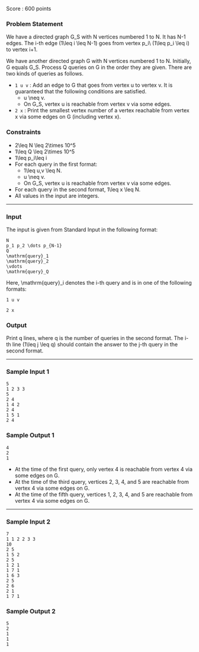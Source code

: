 Score : 600 points

### Problem Statement

We have a directed graph G\_S with N vertices numbered 1 to N.
It has N-1 edges. The i-th edge (1\leq i \leq N-1) goes from vertex p\_i\ (1\leq p\_i \leq i) to vertex i+1.

We have another directed graph G with N vertices numbered 1 to N.
Initially, G equals G\_S.
Process Q queries on G in the order they are given. There are two kinds of queries as follows.

* `1 u v` : Add an edge to G that goes from vertex u to vertex v.
  It is guaranteed that the following conditions are satisfied.
  + u \neq v.
  + On G\_S, vertex u is reachable from vertex v via some edges.
* `2 x` : Print the smallest vertex number of a vertex reachable from vertex x via some edges on G (including vertex x).

### Constraints

* 2\leq N \leq 2\times 10^5
* 1\leq Q \leq 2\times 10^5
* 1\leq p\_i\leq i
* For each query in the first format:
  + 1\leq u,v \leq N.
  + u \neq v.
  + On G\_S, vertex u is reachable from vertex v via some edges.
* For each query in the second format, 1\leq x \leq N.
* All values in the input are integers.

---

### Input

The input is given from Standard Input in the following format:

```
N
p_1 p_2 \dots p_{N-1}
Q
\mathrm{query}_1
\mathrm{query}_2
\vdots
\mathrm{query}_Q
```

Here, \mathrm{query}\_i denotes the i-th query and is in one of the following formats:

```
1 u v
```

```
2 x
```

### Output

Print q lines, where q is the number of queries in the second format.
The i-th line (1\leq j \leq q) should contain the answer to the j-th query in the second format.

---

### Sample Input 1

```
5
1 2 3 3
5
2 4
1 4 2
2 4
1 5 1
2 4
```

### Sample Output 1

```
4
2
1
```

* At the time of the first query, only vertex 4 is reachable from vertex 4 via some edges on G.
* At the time of the third query, vertices 2, 3, 4, and 5 are reachable from vertex 4 via some edges on G.
* At the time of the fifth query, vertices 1, 2, 3, 4, and 5 are reachable from vertex 4 via some edges on G.

---

### Sample Input 2

```
7
1 1 2 2 3 3
10
2 5
1 5 2
2 5
1 2 1
1 7 1
1 6 3
2 5
2 6
2 1
1 7 1
```

### Sample Output 2

```
5
2
1
1
1
```
